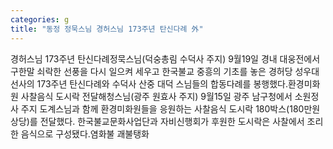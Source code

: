 ```yaml
---
categories: g
title: "동정 정묵스님 경허스님 173주년 탄신다례 外"
---
```

경허스님 173주년 탄신다례정묵스님(덕숭총림 수덕사 주지) 9월19일 경내 대웅전에서 구한말 쇠락한 선풍을 다시 일으켜 세우고 한국불교 중흥의 기초를 놓은 경허당 성우대선사의 173주년 탄신다례와 수덕사 산중 대덕 스님들의 합동다례를 봉행했다.환경미화원 사찰음식 도시락 전달해청스님(광주 원효사 주지) 9월15일 광주 남구청에서 소원정사 주지 도계스님과 함께 환경미화원들을 응원하는 사찰음식 도시락 180박스(180만원 상당)를 전달했다. 한국불교문화사업단과 자비신행회가 후원한 도시락은 사찰에서 조리한 음식으로 구성됐다.염화불 괘불탱화